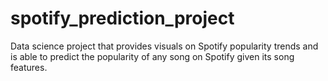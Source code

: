 # spotify_prediction_project
Data science project that provides visuals on Spotify popularity trends and is able to predict the popularity of any song on Spotify given its song features.
